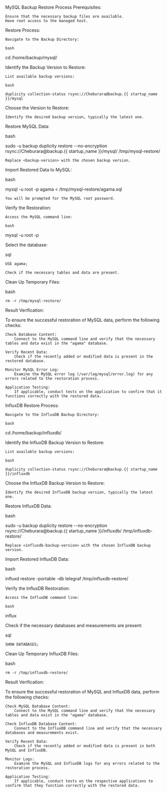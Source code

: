 MySQL Backup Restore Process
Prerequisites:

    Ensure that the necessary backup files are available.
    Have root access to the managed host.

Restore Process:

    Navigate to the Backup Directory:

    bash

cd /home/backup/mysql/

Identify the Backup Version to Restore:

    List available backup versions:

    bash

    duplicity collection-status rsync://Cheburara@backup.{{ startup_name }}/mysql

Choose the Version to Restore:

    Identify the desired backup version, typically the latest one.

Restore MySQL Data:

bash

sudo -u backup duplicity restore --no-encryption rsync://Cheburara@backup.{{ startup_name }}/mysql/<backup-version> /tmp/mysql-restore/

    Replace <backup-version> with the chosen backup version.

Import Restored Data to MySQL:

bash

mysql -u root -p agama < /tmp/mysql-restore/agama.sql

    You will be prompted for the MySQL root password.

Verify the Restoration:

    Access the MySQL command line:

    bash

mysql -u root -p

Select the database:

sql

    USE agama;

    Check if the necessary tables and data are present.

Clean Up Temporary Files:

bash

    rm -r /tmp/mysql-restore/

Result Verification:

To ensure the successful restoration of MySQL data, perform the following checks:

    Check Database Content:
        Connect to the MySQL command line and verify that the necessary tables and data exist in the "agama" database.

    Verify Recent Data:
        Check if the recently added or modified data is present in the restored database.

    Monitor MySQL Error Log:
        Examine the MySQL error log (/var/log/mysql/error.log) for any errors related to the restoration process.

    Application Testing:
        If applicable, conduct tests on the application to confirm that it functions correctly with the restored data.


InfluxDB Restore Process:

    Navigate to the InfluxDB Backup Directory:

    bash

cd /home/backup/influxdb/

Identify the InfluxDB Backup Version to Restore:

    List available backup versions:

    bash

    duplicity collection-status rsync://Cheburara@backup.{{ startup_name }}/influxdb

Choose the InfluxDB Backup Version to Restore:

    Identify the desired InfluxDB backup version, typically the latest one.

Restore InfluxDB Data:

bash

sudo -u backup duplicity restore --no-encryption rsync://Cheburara@backup.{{ startup_name }}/influxdb/<influxdb-backup-version> /tmp/influxdb-restore/

    Replace <influxdb-backup-version> with the chosen InfluxDB backup version.

Import Restored InfluxDB Data:

bash

influxd restore -portable -db telegraf /tmp/influxdb-restore/

Verify the InfluxDB Restoration:

    Access the InfluxDB command line:

    bash

influx

Check if the necessary databases and measurements are present:

sql

    SHOW DATABASES;

Clean Up Temporary InfluxDB Files:

bash

    rm -r /tmp/influxdb-restore/

Result Verification:

To ensure the successful restoration of MySQL and InfluxDB data, perform the following checks:

    Check MySQL Database Content:
        Connect to the MySQL command line and verify that the necessary tables and data exist in the "agama" database.

    Check InfluxDB Database Content:
        Connect to the InfluxDB command line and verify that the necessary databases and measurements exist.

    Verify Recent Data:
        Check if the recently added or modified data is present in both MySQL and InfluxDB.

    Monitor Logs:
        Examine the MySQL and InfluxDB logs for any errors related to the restoration process.

    Application Testing:
        If applicable, conduct tests on the respective applications to confirm that they function correctly with the restored data.
